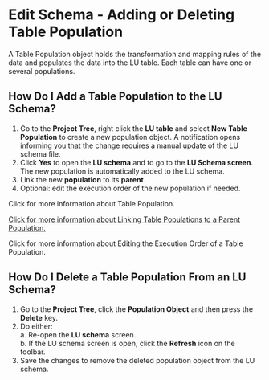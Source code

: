 # Edit Schema - Adding or Deleting Table Population

A Table Population object holds the transformation and mapping rules of the data and populates the data into the LU table. Each table can have one or several populations. 

## How Do I Add a Table Population to the LU Schema?
1. Go to the **Project Tree**, right click the **LU table** and select **New Table Population** to create a new population object.  A notification opens informing you that the change requires a manual update of the LU schema file.
1. Click **Yes** to open the **LU schema** and to go to the **LU Schema screen**. The new population is automatically added to the LU schema. 
1. Link the new **population** to its **parent**.
1. Optional: edit the execution order of the new population if needed.

Click for more information about Table Population.

[Click for more information about Linking Table Populations to a Parent Population.](https://github.com/k2view-academy/K2View-Academy/wiki/Building-an-LU-Hierarchy---Linking-Table-Populations)

Click for more information about Editing the Execution Order of a Table Population.

## How Do I Delete a Table Population From an LU Schema? 
1. Go to the **Project Tree**, click the **Population Object** and then press the **Delete** key. 
1. Do either:\
  a. Re-open the **LU schema** screen. \
  b. If the LU schema screen is open, click the **Refresh** icon on the toolbar.
1. Save the changes to remove the deleted population object from the LU schema.
